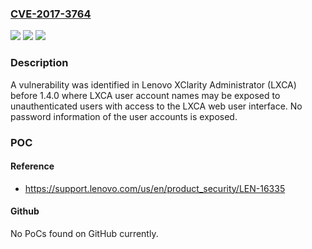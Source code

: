 ### [CVE-2017-3764](https://cve.mitre.org/cgi-bin/cvename.cgi?name=CVE-2017-3764)
![](https://img.shields.io/static/v1?label=Product&message=xClarity%20Administrator&color=blue)
![](https://img.shields.io/static/v1?label=Version&message=Earlier%20than%201.4.0%20&color=brightgreen)
![](https://img.shields.io/static/v1?label=Vulnerability&message=Unauthenticated%20User%20Enumeration&color=brightgreen)

### Description

A vulnerability was identified in Lenovo XClarity Administrator (LXCA) before 1.4.0 where LXCA user account names may be exposed to unauthenticated users with access to the LXCA web user interface. No password information of the user accounts is exposed.

### POC

#### Reference
- https://support.lenovo.com/us/en/product_security/LEN-16335

#### Github
No PoCs found on GitHub currently.

